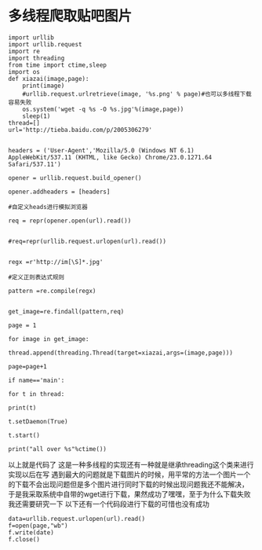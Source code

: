 # 多线程爬取贴吧图片


    import urllib
    import urllib.request
    import re
    import threading
    from time import ctime,sleep
    import os
    def xiazai(image,page):
        print(image)
        #urllib.request.urlretrieve(image, '%s.png' % page)#也可以多线程下载容易失败
        os.system('wget -q %s -O %s.jpg'%(image,page))
        sleep(1)
    thread=[]
    url='http://tieba.baidu.com/p/2005306279'


    headers = ('User-Agent','Mozilla/5.0 (Windows NT 6.1) AppleWebKit/537.11 (KHTML, like Gecko) Chrome/23.0.1271.64 Safari/537.11')

    opener = urllib.request.build_opener()

    opener.addheaders = [headers]

    #自定义heads进行模拟浏览器

    req = repr(opener.open(url).read())


    #req=repr(urllib.request.urlopen(url).read())


    regx =r'http://im[\S]*.jpg'

    #定义正则表达式规则

    pattern =re.compile(regx)


    get_image=re.findall(pattern,req)

    page = 1

    for image in get_image:

    thread.append(threading.Thread(target=xiazai,args=(image,page)))

    page=page+1

    if name=='main':

    for t in thread:

    print(t)

    t.setDaemon(True)

    t.start()

    print("all over %s"%ctime())






以上就是代码了
这是一种多线程的实现还有一种就是继承threading这个类来进行实现以后在写
遇到最大的问题就是下载图片的时候，用平常的方法一个图片一个的下载不会出现问题但是多个图片进行同时下载的时候出现问题我还不能解决，
于是我采取系统中自带的wget进行下载，果然成功了嘿嘿，至于为什么下载失败我还需要研究一下
以下还有一个代码段进行下载的可惜也没有成功


    data=urllib.request.urlopen(url).read()
    f=open(page,"wb")
    f.write(date)
    f.close()
